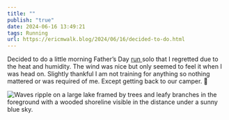 ```yaml
---
title: ""
publish: "true"
date: 2024-06-16 13:49:21
tags: Running
url: https://ericmwalk.blog/2024/06/16/decided-to-do.html
---
```


Decided to do a little morning Father’s Day [run ](https://www.strava.com/activities/11668397782)solo that I regretted due to the heat and humidity. The wind was nice but only seemed to feel it when I was head on. Slightly thankful I am not training for anything so nothing mattered or was required of me. Except getting back to our camper. 🥵

![Waves ripple on a large lake framed by trees and leafy branches in the foreground with a wooded shoreline visible in the distance under a sunny blue sky.](https://ericmwalk.blog/uploads/2024/img-0367.jpeg)